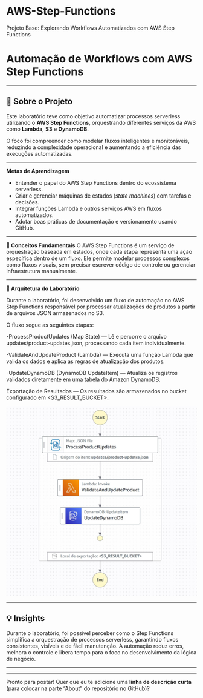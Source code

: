 # AWS-Step-Functions
Projeto Base: Explorando Workflows Automatizados com AWS Step Functions

# Automação de Workflows com AWS Step Functions

---

**📘 Sobre o Projeto**
---
Este laboratório teve como objetivo automatizar processos serverless utilizando o **AWS Step Functions**, orquestrando diferentes serviços da AWS como **Lambda**, **S3** e **DynamoDB**.

O foco foi compreender como modelar fluxos inteligentes e monitoráveis, reduzindo a complexidade operacional e aumentando a eficiência das execuções automatizadas.

---

**Metas de Aprendizagem**

* Entender o papel do AWS Step Functions dentro do ecossistema serverless.
* Criar e gerenciar máquinas de estados (*state machines*) com tarefas e decisões.
* Integrar funções Lambda e outros serviços AWS em fluxos automatizados.
* Adotar boas práticas de documentação e versionamento usando GitHub.

---

**🧠 Conceitos Fundamentais**
O AWS Step Functions é um serviço de orquestração baseada em estados, onde cada etapa representa uma ação específica dentro de um fluxo.
Ele permite modelar processos complexos como fluxos visuais, sem precisar escrever código de controle ou gerenciar infraestrutura manualmente.

---
**🧱 Arquitetura do Laboratório**

Durante o laboratório, foi desenvolvido um fluxo de automação no AWS Step Functions responsável por processar atualizações de produtos a partir de arquivos JSON armazenados no S3.

O fluxo segue as seguintes etapas:

-ProcessProductUpdates (Map State) — Lê e percorre o arquivo updates/product-updates.json, processando cada item individualmente.

-ValidateAndUpdateProduct (Lambda) — Executa uma função Lambda que valida os dados e aplica as regras de atualização dos produtos.

-UpdateDynamoDB (DynamoDB UpdateItem) — Atualiza os registros validados diretamente em uma tabela do Amazon DynamoDB.

Exportação de Resultados — Os resultados são armazenados no bucket configurado em <S3_RESULT_BUCKET>.

<div align="center">
  <img src="https://raw.githubusercontent.com/jaaquediaas/AWS-Step-Functions/refs/heads/main/assets/Fluxo_Step_Functions.jpg" width="600">
</div>

---

**💡 Insights**
---
Durante o laboratório, foi possível perceber como o Step Functions simplifica a orquestração de processos serverless, garantindo fluxos consistentes, visíveis e de fácil manutenção.
A automação reduz erros, melhora o controle e libera tempo para o foco no desenvolvimento da lógica de negócio.

---



---

Pronto para postar! Quer que eu te adicione uma **linha de descrição curta** (para colocar na parte “About” do repositório no GitHub)?
